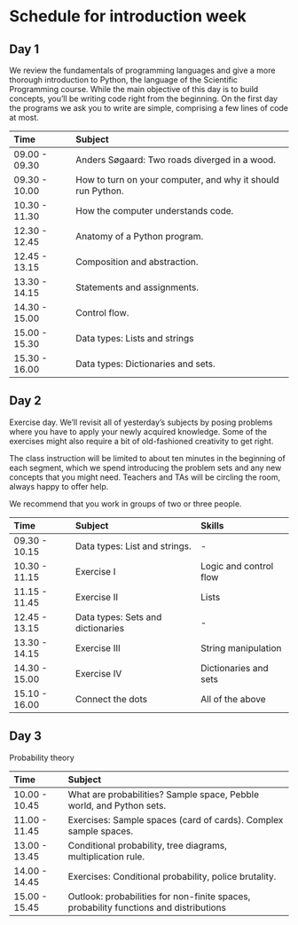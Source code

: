 # Schedule for introduction week 

## Day 1

We review the fundamentals of programming languages and give a more thorough introduction to Python, the language of the Scientific Programming course. While the main objective of this day is to build concepts, you’ll be writing code right from the beginning. On the first day the programs we ask you to write are simple, comprising a few lines of code at most.

| Time          | Subject |
|:-----         |:--------|
| 09.00 - 09.30 | Anders Søgaard: Two roads diverged in a wood. |
| 09.30 - 10.00 | How to turn on your computer, and why it should run Python. | 
| 10.30 - 11.30 | How the computer understands code. |
| 12.30 - 12.45 | Anatomy of a Python program. | 
| 12.45 - 13.15 | Composition and abstraction. | 
| 13.30 - 14.15 | Statements and assignments. |
| 14.30 - 15.00 | Control flow. | 
| 15.00 - 15.30 | Data types: Lists and strings| 
| 15.30 - 16.00 | Data types: Dictionaries and sets. | 

## Day 2

Exercise day. We’ll revisit all of yesterday’s subjects by posing problems where you have to apply your newly acquired knowledge. Some of the exercises might also require a bit of old-fashioned creativity to get right.

The class instruction will be limited to about ten minutes in the beginning of each segment, which we spend introducing the problem sets and any new concepts that you might need. Teachers and TAs will be circling the room, always happy to offer help. 

We recommend that you work in groups of two or three people. 

| Time          | Subject | Skills | 
|:-----         |:--------| :-----|
| 09.30 - 10.15 | Data types: List and strings. | - |
| 10.30 - 11.15 | Exercise I | Logic and control flow |
| 11.15 - 11.45 | Exercise II | Lists | 
| 12.45 - 13.15 | Data types: Sets and dictionaries | - | 
| 13.30 - 14.15 | Exercise III | String manipulation |
| 14.30 - 15.00 | Exercise IV | Dictionaries and sets |
| 15.10 - 16.00 | Connect the dots | All of the above |


## Day 3

Probability theory

| Time          | Subject |
|:-----         |:--------|
| 10.00 - 10.45 | What are probabilities? Sample space, Pebble world, and Python sets. | 
| 11.00 - 11.45 | Exercises: Sample spaces (card of cards). Complex sample spaces. | 
| 13.00 - 13.45 | Conditional probability, tree diagrams, multiplication rule.  |
| 14.00 - 14.45 | Exercises: Conditional probability, police brutality. | 
| 15.00 - 15.45 | Outlook: probabilities for non-finite spaces, probability functions and distributions  | 

